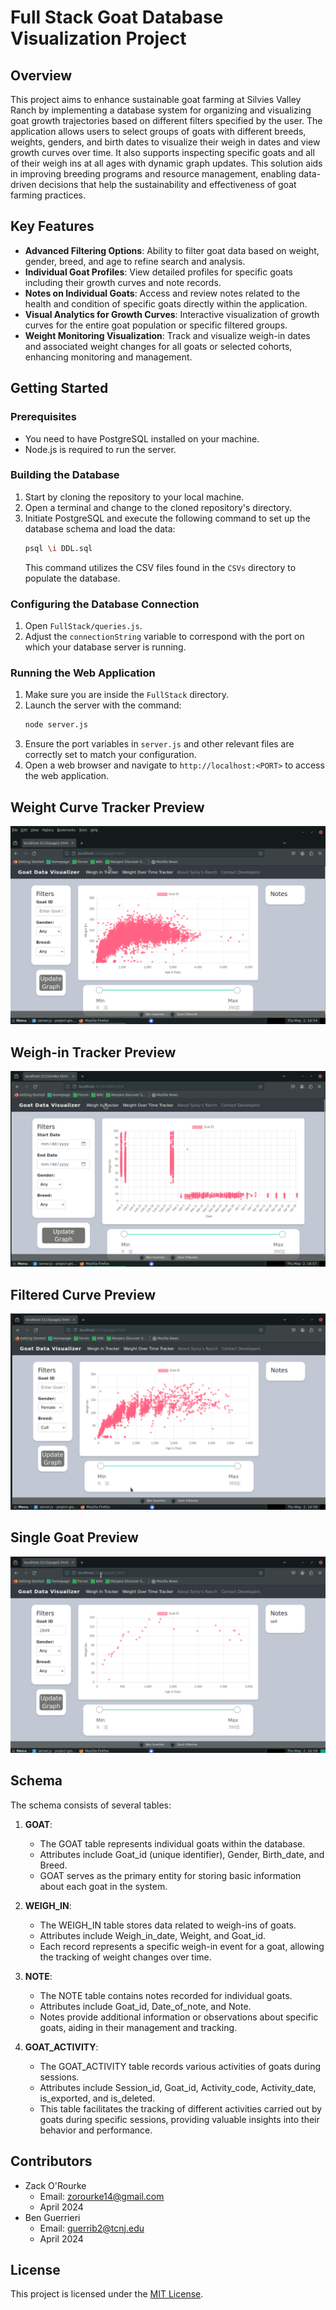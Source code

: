 # Full Stack Goat Database Visualization Project

## Overview

This project aims to enhance sustainable goat farming at Silvies Valley Ranch by implementing a database system for organizing and visualizing goat growth trajectories based on different filters specified by the user. The application allows users to select groups of goats with different breeds, weights, genders, and birth dates to visualize their weigh in dates and view growth curves over time. It also supports inspecting specific goats and all of their weigh ins at all ages with dynamic graph updates. This solution aids in improving breeding programs and resource management, enabling data-driven decisions that help the sustainability and effectiveness of goat farming practices.

## Key Features

- **Advanced Filtering Options**: Ability to filter goat data based on weight, gender, breed, and age to refine search and analysis.
- **Individual Goat Profiles**: View detailed profiles for specific goats including their growth curves and note records.
- **Notes on Individual Goats**: Access and review notes related to the health and condition of specific goats directly within the application.
- **Visual Analytics for Growth Curves**: Interactive visualization of growth curves for the entire goat population or specific filtered groups.
- **Weight Monitoring Visualization**: Track and visualize weigh-in dates and associated weight changes for all goats or selected cohorts, enhancing monitoring and management.

## Getting Started

### Prerequisites

- You need to have PostgreSQL installed on your machine.
- Node.js is required to run the server.

### Building the Database

1. Start by cloning the repository to your local machine.
2. Open a terminal and change to the cloned repository's directory.
3. Initiate PostgreSQL and execute the following command to set up the database schema and load the data:
    ```bash
    psql \i DDL.sql
    ```
    This command utilizes the CSV files found in the `CSVs` directory to populate the database.

### Configuring the Database Connection

1. Open `FullStack/queries.js`.
2. Adjust the `connectionString` variable to correspond with the port on which your database server is running.

### Running the Web Application

1. Make sure you are inside the `FullStack` directory.
2. Launch the server with the command:
    ```bash
    node server.js
    ```
3. Ensure the port variables in `server.js` and other relevant files are correctly set to match your configuration.
4. Open a web browser and navigate to `http://localhost:<PORT>` to access the web application.

## Weight Curve Tracker Preview
![Goat Data Visualization Screenshot](ImagesRM/HomePage.png)
## Weigh-in Tracker Preview
![Goat Data Visualization Screenshot](ImagesRM/Page2.png)
## Filtered Curve Preview
![Goat Data Visualization Screenshot](ImagesRM/Page3.png)
## Single Goat Preview
![Goat Data Visualization Screenshot](ImagesRM/Page4.png)


## Schema

The schema consists of several tables:

1. **GOAT**:
   - The GOAT table represents individual goats within the database.
   - Attributes include Goat_id (unique identifier), Gender, Birth_date, and Breed.
   - GOAT serves as the primary entity for storing basic information about each goat in the system.

2. **WEIGH_IN**:
   - The WEIGH_IN table stores data related to weigh-ins of goats.
   - Attributes include Weigh_in_date, Weight, and Goat_id.
   - Each record represents a specific weigh-in event for a goat, allowing the tracking of weight changes over time.

3. **NOTE**:
   - The NOTE table contains notes recorded for individual goats.
   - Attributes include Goat_id, Date_of_note, and Note.
   - Notes provide additional information or observations about specific goats, aiding in their management and tracking.

4. **GOAT_ACTIVITY**:
   - The GOAT_ACTIVITY table records various activities of goats during sessions.
   - Attributes include Session_id, Goat_id, Activity_code, Activity_date, is_exported, and is_deleted.
   - This table facilitates the tracking of different activities carried out by goats during specific sessions, providing valuable insights into their behavior and performance.



## Contributors

- Zack O'Rourke
  - Email: zorourke14@gmail.com
  - April 2024
- Ben Guerrieri
  - Email: guerrib2@tcnj.edu
  - April 2024
    
## License

This project is licensed under the [MIT License](LICENSE).
